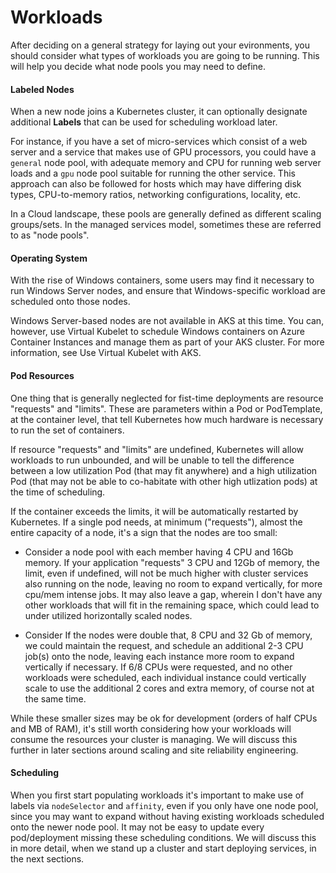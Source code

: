 # Workloads

After deciding on a general strategy for laying out your evironments, you should consider what types of workloads you are going to be running. This will help you decide what node pools you may need to define.

#### Labeled Nodes
When a new node joins a Kubernetes cluster, it can optionally designate additional **Labels** that can be used for scheduling workload later. 

For instance, if you have a set of micro-services which consist of a web server and a service that makes use of GPU processors, you could have a `general` node pool, with adequate memory and CPU for running web server loads and a `gpu` node pool suitable for running the other service. This approach can also be followed for hosts which may have differing disk types, CPU-to-memory ratios, networking configurations, locality, etc.

In a Cloud landscape, these pools are generally defined as different scaling groups/sets. In the managed services model, sometimes these are referred to as "node pools".

#### Operating System
With the rise of Windows containers, some users may find it necessary to run Windows Server nodes, and ensure that Windows-specific workload are scheduled onto those nodes. 

Windows Server-based nodes are not available in AKS at this time. You can, however, use Virtual Kubelet to schedule Windows containers on Azure Container Instances and manage them as part of your AKS cluster. For more information, see Use Virtual Kubelet with AKS.

#### Pod Resources
One thing that is generally neglected for fist-time deployments are resource "requests" and "limits". These are parameters within a Pod or PodTemplate, at the container level, that tell Kubernetes how much hardware is necessary to run the set of containers. 

If resource "requests" and "limits" are undefined, Kubernetes will allow workloads to run unbounded, and will be unable to tell the difference between a low utilization Pod (that may fit anywhere) and a high utilization Pod (that may not be able to co-habitate with other high utlization pods) at the time of scheduling.

If the container exceeds the limits, it will be automatically restarted by Kubernetes. If a single pod needs, at minimum ("requests"), almost the entire capacity of a node, it's a sign that the nodes are too small:

- Consider a node pool with each member having 4 CPU and 16Gb memory. If your application "requests" 3 CPU and 12Gb of memory, the limit, even if undefined, will not be much higher with cluster services also running on the node, leaving no room to expand vertically, for more cpu/mem intense jobs. It may also leave a gap, wherein I don't have any other workloads that will fit in the remaining space, which could lead to under utilized horizontally scaled nodes.

- Consider If the nodes were double that, 8 CPU and 32 Gb of memory, we could maintain the request, and schedule an additional 2-3 CPU job(s) onto the node, leaving each instance more room to expand vertically if necessary. If 6/8 CPUs were requested, and no other workloads were scheduled, each individual instance could vertically scale to use the additional 2 cores and extra memory, of course not at the same time.

While these smaller sizes may be ok for development (orders of half CPUs and MB of RAM), it's still worth considering how your workloads will consume the resources your cluster is managing. We will discuss this further in later sections around scaling and site reliability engineering.

#### Scheduling
When you first start populating workloads it's important to make use of labels via `nodeSelector` and `affinity`, even if you only have one node pool, since you may want to expand without having existing workloads scheduled onto the newer node pool. It may not be easy to update every pod/deployment missing these scheduling conditions. We will discuss this in more detail, when we stand up a cluster and start deploying services, in the next sections.
